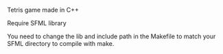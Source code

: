Tetris game made in C++

Require SFML library

You need to change the lib and include path in the Makefile to match your SFML directory
to compile with make.
